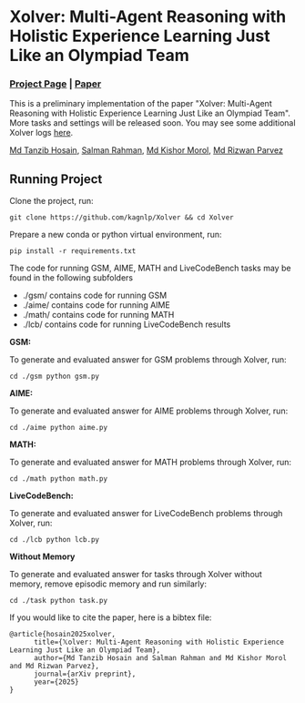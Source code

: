 # Xolver: Multi-Agent Reasoning with Holistic Experience Learning Just Like an Olympiad Team

### [Project Page](https://kagnlp.github.io/xolver.github.io/) | [Paper]()

This is a preliminary implementation of the paper "Xolver: Multi-Agent Reasoning with Holistic Experience Learning Just Like an Olympiad Team". More tasks and settings will be released soon. You may see some additional Xolver logs [here](https://drive.google.com/drive/folders/1O-KYcgQcEniIGfxbUcQjyZLjAzUJkr0s?usp=sharing).

[Md Tanzib Hosain](https://scholar.google.com/citations?user=3YexY9gAAAAJ&hl=en),
[Salman Rahman](https://scholar.google.com/citations?user=vr7uTc8AAAAJ&hl=en&oi=ao),
[Md Kishor Morol](https://scholar.google.com/citations?user=pjn3jg4AAAAJ&hl=en),
[Md Rizwan Parvez](https://scholar.google.com/citations?user=KhC8rtcAAAAJ&hl=en)

## Running Project

Clone the project, run:

	git clone https://github.com/kagnlp/Xolver && cd Xolver

 Prepare a new conda or python virtual environment, run:
 
	pip install -r requirements.txt

The code for running GSM, AIME, MATH and LiveCodeBench tasks may be found in the following subfolders

* ./gsm/ contains code for running GSM
* ./aime/ contains code for running AIME
* ./math/ contains code for running MATH
* ./lcb/ contains code for running LiveCodeBench results

**GSM:**

To generate and evaluated answer for GSM problems through Xolver, run:

	cd ./gsm python gsm.py

 **AIME:**

To generate and evaluated answer for AIME problems through Xolver, run:

	cd ./aime python aime.py

**MATH:**

To generate and evaluated answer for MATH problems through Xolver, run:

	cd ./math python math.py

 **LiveCodeBench:**

To generate and evaluated answer for LiveCodeBench problems through Xolver, run:

	cd ./lcb python lcb.py

 **Without Memory**
 
 To generate and evaluated answer for tasks through Xolver without memory, remove episodic memory and run similarly:

 	cd ./task python task.py

If you would like to cite the paper, here is a bibtex file:
```
@article{hosain2025xolver,
      title={𝕏olver: Multi-Agent Reasoning with Holistic Experience Learning Just Like an Olympiad Team}, 
      author={Md Tanzib Hosain and Salman Rahman and Md Kishor Morol and Md Rizwan Parvez},
      journal={arXiv preprint},
      year={2025}
}
```
